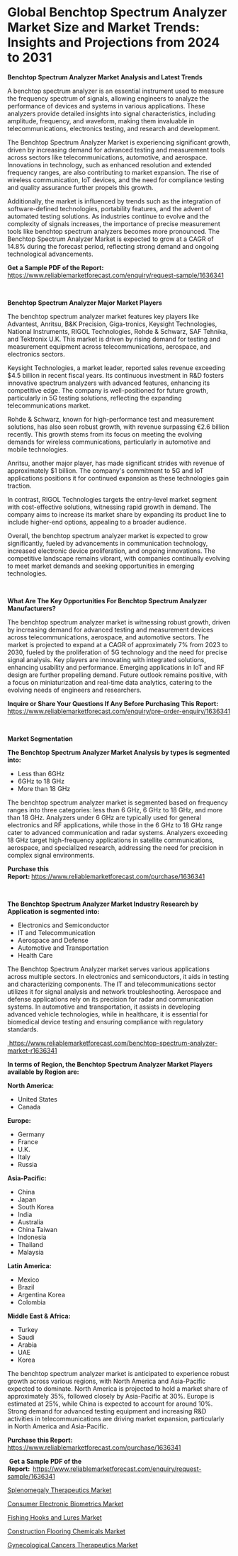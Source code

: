 <p><h1>Global Benchtop Spectrum Analyzer Market Size and Market Trends: Insights and Projections from 2024 to 2031</h1></p><p><strong>Benchtop Spectrum Analyzer Market Analysis and Latest Trends</strong></p>
<p><p>A benchtop spectrum analyzer is an essential instrument used to measure the frequency spectrum of signals, allowing engineers to analyze the performance of devices and systems in various applications. These analyzers provide detailed insights into signal characteristics, including amplitude, frequency, and waveform, making them invaluable in telecommunications, electronics testing, and research and development.</p><p>The Benchtop Spectrum Analyzer Market is experiencing significant growth, driven by increasing demand for advanced testing and measurement tools across sectors like telecommunications, automotive, and aerospace. Innovations in technology, such as enhanced resolution and extended frequency ranges, are also contributing to market expansion. The rise of wireless communication, IoT devices, and the need for compliance testing and quality assurance further propels this growth. </p><p>Additionally, the market is influenced by trends such as the integration of software-defined technologies, portability features, and the advent of automated testing solutions. As industries continue to evolve and the complexity of signals increases, the importance of precise measurement tools like benchtop spectrum analyzers becomes more pronounced. The Benchtop Spectrum Analyzer Market is expected to grow at a CAGR of 14.8% during the forecast period, reflecting strong demand and ongoing technological advancements.</p></p>
<p><strong>Get a Sample PDF of the Report:&nbsp;</strong> <a href="https://www.reliablemarketforecast.com/enquiry/request-sample/1636341">https://www.reliablemarketforecast.com/enquiry/request-sample/1636341</a></p>
<p>&nbsp;</p>
<p><strong>Benchtop Spectrum Analyzer Major Market Players</strong></p>
<p><p>The benchtop spectrum analyzer market features key players like Advantest, Anritsu, B&K Precision, Giga-tronics, Keysight Technologies, National Instruments, RIGOL Technologies, Rohde & Schwarz, SAF Tehnika, and Tektronix U.K. This market is driven by rising demand for testing and measurement equipment across telecommunications, aerospace, and electronics sectors.</p><p>Keysight Technologies, a market leader, reported sales revenue exceeding $4.5 billion in recent fiscal years. Its continuous investment in R&D fosters innovative spectrum analyzers with advanced features, enhancing its competitive edge. The company is well-positioned for future growth, particularly in 5G testing solutions, reflecting the expanding telecommunications market.</p><p>Rohde & Schwarz, known for high-performance test and measurement solutions, has also seen robust growth, with revenue surpassing €2.6 billion recently. This growth stems from its focus on meeting the evolving demands for wireless communications, particularly in automotive and mobile technologies.</p><p>Anritsu, another major player, has made significant strides with revenue of approximately $1 billion. The company's commitment to 5G and IoT applications positions it for continued expansion as these technologies gain traction.</p><p>In contrast, RIGOL Technologies targets the entry-level market segment with cost-effective solutions, witnessing rapid growth in demand. The company aims to increase its market share by expanding its product line to include higher-end options, appealing to a broader audience.</p><p>Overall, the benchtop spectrum analyzer market is expected to grow significantly, fueled by advancements in communication technology, increased electronic device proliferation, and ongoing innovations. The competitive landscape remains vibrant, with companies continually evolving to meet market demands and seeking opportunities in emerging technologies.</p></p>
<p>&nbsp;</p>
<p><strong>What Are The Key Opportunities For Benchtop Spectrum Analyzer Manufacturers?</strong></p>
<p><p>The benchtop spectrum analyzer market is witnessing robust growth, driven by increasing demand for advanced testing and measurement devices across telecommunications, aerospace, and automotive sectors. The market is projected to expand at a CAGR of approximately 7% from 2023 to 2030, fueled by the proliferation of 5G technology and the need for precise signal analysis. Key players are innovating with integrated solutions, enhancing usability and performance. Emerging applications in IoT and RF design are further propelling demand. Future outlook remains positive, with a focus on miniaturization and real-time data analytics, catering to the evolving needs of engineers and researchers.</p></p>
<p><strong>Inquire or Share Your Questions If Any Before Purchasing This Report:</strong> <a href="https://www.reliablemarketforecast.com/enquiry/pre-order-enquiry/1636341">https://www.reliablemarketforecast.com/enquiry/pre-order-enquiry/1636341</a></p>
<p>&nbsp;</p>
<p><strong>Market Segmentation</strong></p>
<p><strong>The Benchtop Spectrum Analyzer Market Analysis by types is segmented into:</strong></p>
<p><ul><li>Less than 6GHz</li><li>6GHz to 18 GHz</li><li>More than 18 GHz</li></ul></p>
<p><p>The benchtop spectrum analyzer market is segmented based on frequency ranges into three categories: less than 6 GHz, 6 GHz to 18 GHz, and more than 18 GHz. Analyzers under 6 GHz are typically used for general electronics and RF applications, while those in the 6 GHz to 18 GHz range cater to advanced communication and radar systems. Analyzers exceeding 18 GHz target high-frequency applications in satellite communications, aerospace, and specialized research, addressing the need for precision in complex signal environments.</p></p>
<p><strong>Purchase this Report:&nbsp;</strong><a href="https://www.reliablemarketforecast.com/purchase/1636341">https://www.reliablemarketforecast.com/purchase/1636341</a></p>
<p>&nbsp;</p>
<p><strong>The Benchtop Spectrum Analyzer Market Industry Research by Application is segmented into:</strong></p>
<p><ul><li>Electronics and Semiconductor</li><li>IT and Telecommunication</li><li>Aerospace and Defense</li><li>Automotive and Transportation</li><li>Health Care</li></ul></p>
<p><p>The Benchtop Spectrum Analyzer market serves various applications across multiple sectors. In electronics and semiconductors, it aids in testing and characterizing components. The IT and telecommunications sector utilizes it for signal analysis and network troubleshooting. Aerospace and defense applications rely on its precision for radar and communication systems. In automotive and transportation, it assists in developing advanced vehicle technologies, while in healthcare, it is essential for biomedical device testing and ensuring compliance with regulatory standards.</p></p>
<p><a href="https://www.reliablemarketforecast.com/benchtop-spectrum-analyzer-market-r1636341">&nbsp;https://www.reliablemarketforecast.com/benchtop-spectrum-analyzer-market-r1636341</a></p>
<p><strong>In terms of Region, the Benchtop Spectrum Analyzer Market Players available by Region are:</strong></p>
<p>
    <p> <strong> North America: </strong>
        <ul>
            <li>United States</li>
            <li>Canada</li>
        </ul>
        </p> 
    <p> <strong> Europe: </strong>
        <ul>
            <li>Germany</li>
            <li>France</li>
            <li>U.K.</li>
            <li>Italy</li>
            <li>Russia</li>
        </ul>
        </p> 
    <p> <strong> Asia-Pacific: </strong>
        <ul>
            <li>China</li>
            <li>Japan</li>
            <li>South Korea</li>
            <li>India</li>
            <li>Australia</li>
            <li>China Taiwan</li>
            <li>Indonesia</li>
            <li>Thailand</li>
            <li>Malaysia</li>
        </ul>
        </p> 
    <p> <strong> Latin America: </strong>
        <ul>
            <li>Mexico</li>
            <li>Brazil</li>
            <li>Argentina Korea</li>
            <li>Colombia</li>
        </ul>
        </p> 
    <p> <strong> Middle East & Africa: </strong>
        <ul>
            <li>Turkey</li>
            <li>Saudi</li>
            <li>Arabia</li>
            <li>UAE</li>
            <li>Korea</li>
        </ul>
    </p>
    </p>
<p><p>The benchtop spectrum analyzer market is anticipated to experience robust growth across various regions, with North America and Asia-Pacific expected to dominate. North America is projected to hold a market share of approximately 35%, followed closely by Asia-Pacific at 30%. Europe is estimated at 25%, while China is expected to account for around 10%. Strong demand for advanced testing equipment and increasing R&D activities in telecommunications are driving market expansion, particularly in North America and Asia-Pacific.</p></p>
<p><strong>Purchase this Report: </strong><a href="https://www.reliablemarketforecast.com/purchase/1636341">https://www.reliablemarketforecast.com/purchase/1636341</a></p>
<p>&nbsp;<strong>Get a Sample PDF of the Report:&nbsp;&nbsp;</strong><a href="https://www.reliablemarketforecast.com/enquiry/request-sample/1636341">https://www.reliablemarketforecast.com/enquiry/request-sample/1636341</a></p>
<p><strong></strong></p>
<p><p><a href="https://www.linkedin.com/pulse/how-splenomegaly-therapeutics-market-changing-from-2024-2031-jknhe">Splenomegaly Therapeutics Market</a></p><p><a href="https://medium.com/@ixknzplk81/consumer-electronic-biometrics-market-size-share-growth-and-market-analysis-by-type-by-1268e8cdb9ff">Consumer Electronic Biometrics Market</a></p><p><a href="https://issuu.com/reportprime-2/docs/fishing-hooks-and-lures-market-size_b1de2beaa19667">Fishing Hooks and Lures Market</a></p><p><a href="https://medium.com/@shduhmyj76/emerging-construction-flooring-chemicals-market-opportunities-market-analysis-for-investors-and-155f1c03740b?postPublishedType=repub">Construction Flooring Chemicals Market</a></p><p><a href="https://www.linkedin.com/pulse/global-gynecological-cancers-therapeutics-industry-analysis-share-yjvre">Gynecological Cancers Therapeutics Market</a></p></p>
